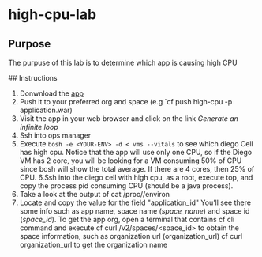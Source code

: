 # high-cpu-lab

## Purpose

The purpuse of this lab is to determine which app is causing high CPU

## Instructions

1. Donwnload the [app](application.war)
2. Push it to your preferred org and space (e.g `cf push high-cpu -p application.war)
3. Visit the app in your web browser and click on the link _Generate an infinite loop_
4. Ssh into ops manager 
5. Execute `bosh -e <YOUR-ENV> -d < vms --vitals` to see which diego Cell has high cpu. Notice that the app will use only one CPU, so if the Diego VM has 2 core, you will be looking for a VM consuming 50% of CPU since bosh will show the total average. If there are 4 cores, then 25% of CPU.
6.Ssh into the diego cell with high cpu, as a root, execute top, and copy the process pid consuming CPU (should be a java process).
7. Take a look at the output of cat /proc/<PID>/environ
8. Locate and copy the value for the field "application_id" You’ll see there some info such as app name, space name (_space_name_) and space id (_space_id_).
To get the app org, open a terminal that contains cf cli command and execute 
cf curl /v2/spaces/<space_id> to obtain the space information, such as organization url (organization_url)
cf curl organization_url to get the organization name
